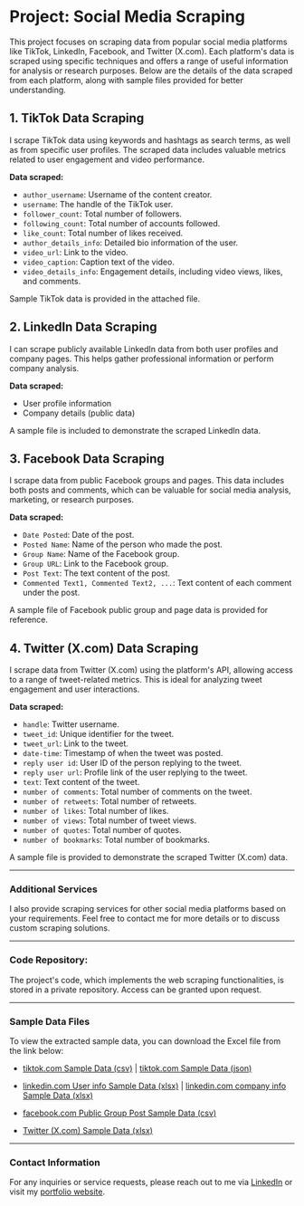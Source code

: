 # Project: Social Media Scraping 

This project focuses on scraping data from popular social media platforms like TikTok, LinkedIn, Facebook, and Twitter (X.com). Each platform's data is scraped using specific techniques and offers a range of useful information for analysis or research purposes. Below are the details of the data scraped from each platform, along with sample files provided for better understanding.

## 1. TikTok Data Scraping
I scrape TikTok data using keywords and hashtags as search terms, as well as from specific user profiles. The scraped data includes valuable metrics related to user engagement and video performance.

**Data scraped:**
- `author_username`: Username of the content creator.
- `username`: The handle of the TikTok user.
- `follower_count`: Total number of followers.
- `following_count`: Total number of accounts followed.
- `like_count`: Total number of likes received.
- `author_details_info`: Detailed bio information of the user.
- `video_url`: Link to the video.
- `video_caption`: Caption text of the video.
- `video_details_info`: Engagement details, including video views, likes, and comments.

Sample TikTok data is provided in the attached file.

## 2. LinkedIn Data Scraping
I can scrape publicly available LinkedIn data from both user profiles and company pages. This helps gather professional information or perform company analysis.

**Data scraped:**
- User profile information
- Company details (public data)

A sample file is included to demonstrate the scraped LinkedIn data.

## 3. Facebook Data Scraping
I scrape data from public Facebook groups and pages. This data includes both posts and comments, which can be valuable for social media analysis, marketing, or research purposes.

**Data scraped:**
- `Date Posted`: Date of the post.
- `Posted Name`: Name of the person who made the post.
- `Group Name`: Name of the Facebook group.
- `Group URL`: Link to the Facebook group.
- `Post Text`: The text content of the post.
- `Commented Text1, Commented Text2, ...`: Text content of each comment under the post.

A sample file of Facebook public group and page data is provided for reference.

## 4. Twitter (X.com) Data Scraping
I scrape data from Twitter (X.com) using the platform's API, allowing access to a range of tweet-related metrics. This is ideal for analyzing tweet engagement and user interactions.

**Data scraped:**
- `handle`: Twitter username.
- `tweet_id`: Unique identifier for the tweet.
- `tweet_url`: Link to the tweet.
- `date-time`: Timestamp of when the tweet was posted.
- `reply user id`: User ID of the person replying to the tweet.
- `reply user url`: Profile link of the user replying to the tweet.
- `text`: Text content of the tweet.
- `number of comments`: Total number of comments on the tweet.
- `number of retweets`: Total number of retweets.
- `number of likes`: Total number of likes.
- `number of views`: Total number of tweet views.
- `number of quotes`: Total number of quotes.
- `number of bookmarks`: Total number of bookmarks.

A sample file is provided to demonstrate the scraped Twitter (X.com) data.

---

### Additional Services
I also provide scraping services for other social media platforms based on your requirements. Feel free to contact me for more details or to discuss custom scraping solutions.

---

### Code Repository:
The project's code, which implements the web scraping functionalities, is stored in a private repository. Access can be granted upon request.

---

### Sample Data Files
To view the extracted sample data, you can download the Excel file from the link below:

- [tiktok.com Sample Data (csv)](tiktok_data.csv) | [tiktok.com Sample Data (json)](tiktok_data.json)

- [linkedin.com User info Sample Data (xlsx)](linkedin_user_info.xlsx) | [linkedin.com company info Sample Data (xlsx)](Linkedin_company_details.xlsx)

- [facebook.com Public Group Post Sample Data (csv)](facebook_group_post_data.csv)

- [Twitter (X.com) Sample Data (xlsx)](twitter_EmiratesSupport_data.xlsx)

---

### Contact Information
For any inquiries or service requests, please reach out to me via [LinkedIn](https://www.linkedin.com/in/mominur--rahman/) or visit my [portfolio website](https://mominur.dev).

